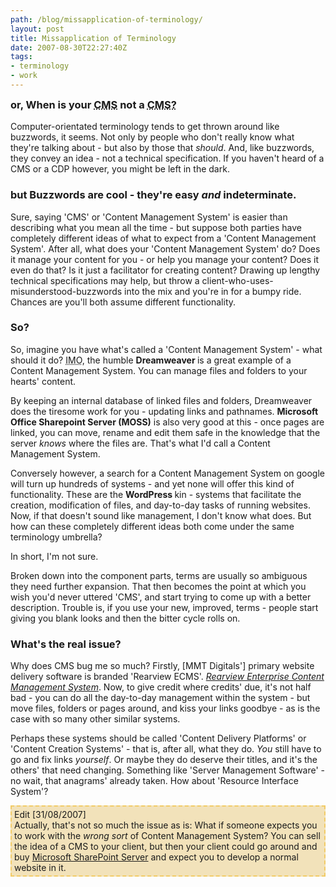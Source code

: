 ```yaml
---
path: /blog/missapplication-of-terminology/
layout: post
title: Missapplication of Terminology
date: 2007-08-30T22:27:40Z
tags:
- terminology
- work
---
```



<h3 style="margin-top: 0pt">or, When is your <abbr title="Content Management System">CMS</abbr> not a <abbr title="Content Management System">CMS?</abbr></h3>
Computer-orientated terminology tends to get thrown around like buzzwords, it seems.  Not only by people who don't really know what they're talking about - but also by those that <em><del></del>should</em>.  And, like buzzwords, they convey an idea - not a technical specification.  If you haven't heard of a CMS or a CDP however, you might be left in the dark.
<h3>but Buzzwords are cool - they're easy <em>and</em> indeterminate.</h3>
Sure, saying 'CMS' or 'Content Management System' is easier than describing what you mean all the time - but suppose both parties have completely different ideas of what to expect from a 'Content Management System'.  After all, what does your 'Content Management System' do?  Does it manage your content for you - or help you manage your content?  Does it even do that?  Is it just a facilitator for creating content?  Drawing up lengthy technical specifications may help, but throw a client-who-uses-misunderstood-buzzwords into the mix and you're in for a bumpy ride.  Chances are you'll both assume different functionality.
<h3>So?</h3>
So, imagine you have what's called a 'Content Management System' - what should it do?   <abbr title="In my opinion">IMO</abbr>, the humble <strong>Dreamweaver </strong>is a great example of a Content Management System.  You can manage files and folders to your hearts' content.

By keeping an internal database of linked files and folders, Dreamweaver does the tiresome work for you - updating links and pathnames.  <strong>Microsoft Office Sharepoint Server (MOSS)</strong> is also very good at this - once pages are linked, you can move, rename and edit them safe in the knowledge that the server <em>knows </em>where the files are.  That's what I'd call a Content Management System.

Conversely however, a search for a Content Management System on google will turn up hundreds of systems - and yet none will offer this kind of functionality.  These are the <strong>WordPress </strong>kin - systems that facilitate the creation, modification of files, and day-to-day tasks of running websites.  Now, if that doesn't sound like management, I don't know what does.  But how can these completely different ideas both come under the same terminology umbrella?

In short, I'm not sure.

Broken down into the component parts, terms are usually so ambiguous they need further expansion.  That then becomes the point at which you wish you'd never uttered 'CMS', and start trying to come up with a better description.  Trouble is, if you use your new, improved, terms - people start giving you blank looks and then the bitter cycle rolls on.
<h3>What's the real issue?</h3>
Why does CMS bug me so much?  Firstly, [MMT Digitals'] primary website delivery software is branded 'Rearview ECMS'.  <a href="http://www.mmtdigital.co.uk/RVE83ccb8f256114809ae39c32676211138,,.aspx" title="Open link in a new window" target="_blank"><em>Rearview Enterprise Content Management System</em></a>.  Now, to give credit where credits' due, it's not half bad - you can do all the day-to-day management within the system - but move files, folders or pages around, and kiss your links goodbye - as is the case with so many other similar systems.

Perhaps these systems should be called 'Content Delivery Platforms' or 'Content Creation Systems'  - that is, after all, what they do.  <em>You </em>still have to go and fix links <em>yourself</em>.  Or maybe they do deserve their titles, and it's the others' that need changing.  Something like  'Server Management Software' - no wait, that anagrams' already taken.  How about 'Resource Interface System'?

<div style="border: 2px dashed #f2cb65; background: #f2e2ba; padding:4px;">Edit [31/08/2007]<br />
Actually, that's not so much the issue as is:  What if someone expects you to work with the <em>wrong sort</em> of Content Management System?  You can sell the idea of a CMS to your client, but then your client could go around and buy <a href="http://office.microsoft.com/en-gb/sharepointserver/HA101656531033.aspx">Microsoft SharePoint Server</a> and expect you to develop a normal website in it.</div>